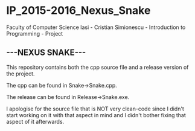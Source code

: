 # IP_2015-2016_Nexus_Snake
Faculty of Computer Science Iasi - Cristian Simionescu - Introduction to Programming - Project

## ---NEXUS SNAKE--- ##
This repository contains both the cpp source file and a release version of the project.     

The cpp can be found in Snake->Snake.cpp.   

The release can be found in Release->Snake.exe.      

I apologise for the source file that is NOT very clean-code since I didn't start working on it with that aspect in mind and I didn't bother fixing that aspect of it afterwards.

